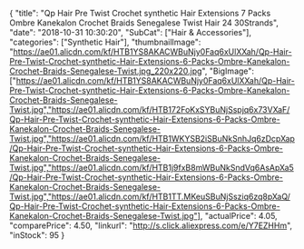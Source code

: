 {
	"title": "Qp Hair Pre Twist Crochet synthetic Hair Extensions 7 Packs Ombre Kanekalon Crochet Braids Senegalese Twist Hair 24  30Strands",
	"date": "2018-10-31 10:30:20",
	"SubCat": ["Hair & Accessories"],
	"categories": ["Synthetic Hair"],
	"thumbnailImage": "https://ae01.alicdn.com/kf/HTB1YS8AKACWBuNjy0Faq6xUlXXah/Qp-Hair-Pre-Twist-Crochet-synthetic-Hair-Extensions-6-Packs-Ombre-Kanekalon-Crochet-Braids-Senegalese-Twist.jpg_220x220.jpg",
	"BigImage": ["https://ae01.alicdn.com/kf/HTB1YS8AKACWBuNjy0Faq6xUlXXah/Qp-Hair-Pre-Twist-Crochet-synthetic-Hair-Extensions-6-Packs-Ombre-Kanekalon-Crochet-Braids-Senegalese-Twist.jpg","https://ae01.alicdn.com/kf/HTB172FoKxSYBuNjSspjq6x73VXaF/Qp-Hair-Pre-Twist-Crochet-synthetic-Hair-Extensions-6-Packs-Ombre-Kanekalon-Crochet-Braids-Senegalese-Twist.jpg","https://ae01.alicdn.com/kf/HTB1WKYSB2iSBuNkSnhJq6zDcpXap/Qp-Hair-Pre-Twist-Crochet-synthetic-Hair-Extensions-6-Packs-Ombre-Kanekalon-Crochet-Braids-Senegalese-Twist.jpg","https://ae01.alicdn.com/kf/HTB1j9fxB8mWBuNkSndVq6AsApXa5/Qp-Hair-Pre-Twist-Crochet-synthetic-Hair-Extensions-6-Packs-Ombre-Kanekalon-Crochet-Braids-Senegalese-Twist.jpg","https://ae01.alicdn.com/kf/HTB1TT.MKeuSBuNjSsziq6zq8pXaQ/Qp-Hair-Pre-Twist-Crochet-synthetic-Hair-Extensions-6-Packs-Ombre-Kanekalon-Crochet-Braids-Senegalese-Twist.jpg"],
	"actualPrice": 4.05,
	"comparePrice": 4.50,
	"linkurl": "http://s.click.aliexpress.com/e/Y7EZHHm",
	"inStock": 95
}
